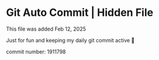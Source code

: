 # Git Auto Commit | Hidden File

This file was added Feb 12, 2025

Just for fun and keeping my daily git commit active 🤪

commit number: 1911798

